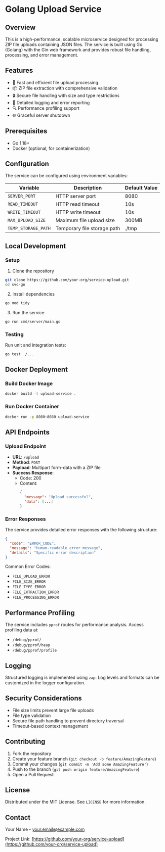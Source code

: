 # Golang Upload Service

## Overview

This is a high-performance, scalable microservice designed for processing ZIP file uploads containing JSON files. The service is built using Go (Golang) with the Gin web framework and provides robust file handling, processing, and error management.

## Features

- 🚀 Fast and efficient file upload processing
- 📦 ZIP file extraction with comprehensive validation
- 🔒 Secure file handling with size and type restrictions
- 📝 Detailed logging and error reporting
- 🔍 Performance profiling support
- 🌐 Graceful server shutdown

## Prerequisites

- Go 1.18+ 
- Docker (optional, for containerization)

## Configuration

The service can be configured using environment variables:

| Variable           | Description                   | Default Value    |
|--------------------|-------------------------------|-----------------|
| `SERVER_PORT`      | HTTP server port              | 8080            |
| `READ_TIMEOUT`     | HTTP read timeout             | 10s             |
| `WRITE_TIMEOUT`    | HTTP write timeout            | 10s             |
| `MAX_UPLOAD_SIZE`  | Maximum file upload size      | 300MB           |
| `TEMP_STORAGE_PATH`| Temporary file storage path   | ./tmp           |

## Local Development

### Setup

1. Clone the repository
```bash
git clone https://github.com/your-org/service-upload.git
cd svc-go
```

2. Install dependencies
```bash
go mod tidy
```

3. Run the service
```bash
go run cmd/server/main.go
```

### Testing

Run unit and integration tests:
```bash
go test ./...
```

## Docker Deployment

### Build Docker Image
```bash
docker build -t upload-service .
```

### Run Docker Container
```bash
docker run -p 8080:8080 upload-service
```

## API Endpoints

### Upload Endpoint
- **URL**: `/upload`
- **Method**: `POST`
- **Payload**: Multipart form-data with a ZIP file
- **Success Response**: 
  - Code: 200
  - Content: 
    ```json
    {
      "message": "Upload successful",
      "data": [...]
    }
    ```

### Error Responses

The service provides detailed error responses with the following structure:

```json
{
  "code": "ERROR_CODE",
  "message": "Human-readable error message",
  "details": "Specific error description"
}
```

Common Error Codes:
- `FILE_UPLOAD_ERROR`
- `FILE_SIZE_ERROR`
- `FILE_TYPE_ERROR`
- `FILE_EXTRACTION_ERROR`
- `FILE_PROCESSING_ERROR`

## Performance Profiling

The service includes `pprof` routes for performance analysis. Access profiling data at:
- `/debug/pprof/`
- `/debug/pprof/heap`
- `/debug/pprof/profile`

## Logging

Structured logging is implemented using `zap`. Log levels and formats can be customized in the logger configuration.

## Security Considerations

- File size limits prevent large file uploads
- File type validation
- Secure file path handling to prevent directory traversal
- Timeout-based context management

## Contributing

1. Fork the repository
2. Create your feature branch (`git checkout -b feature/AmazingFeature`)
3. Commit your changes (`git commit -m 'Add some AmazingFeature'`)
4. Push to the branch (`git push origin feature/AmazingFeature`)
5. Open a Pull Request

## License

Distributed under the MIT License. See `LICENSE` for more information.

## Contact

Your Name - your.email@example.com

Project Link: [https://github.com/your-org/service-upload](https://github.com/your-org/service-upload)
